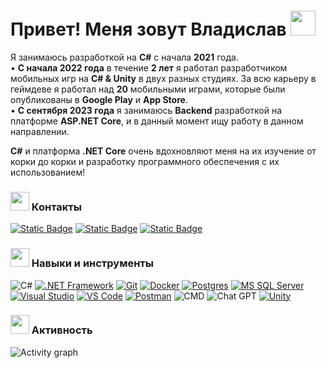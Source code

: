 # Привет! Меня зовут Владислав <img src="https://raw.githubusercontent.com/Tarikul-Islam-Anik/Telegram-Animated-Emojis/main/People/Man%20Technologist.webp" width="40x"> 

Я занимаюсь разработкой на __C#__ с начала __2021__ года.  
• __С начала 2022 года__ в течение __2 лет__ я работал разработчиком мобильных игр на __C# & Unity__ в двух разных студиях. За всю карьеру в геймдеве я работал над __20__ мобильными играми, которые были опубликованы в __Google Play__ и __App Store__.  
• __С сентября 2023 года__ я занимаюсь __Backend__ разработкой на платформе __ASP.NET Core__, и в данный момент ищу работу в данном направлении.  

__C#__ и платформа __.NET Core__ очень вдохновляют меня на их изучение от корки до корки и разработку программного обеспечения с их использованием!  

### <img src="https://raw.githubusercontent.com/Tarikul-Islam-Anik/Telegram-Animated-Emojis/main/Objects/Inbox%20Tray.webp" width="30px"> Контакты
[![Static Badge](https://img.shields.io/badge/LinkedIn-white?style=for-the-badge&logo=linkedin&logoColor=white&color=0A66C2)](https://www.linkedin.com/in/mangushev)
[![Static Badge](https://img.shields.io/badge/Email-white?style=for-the-badge&logo=Gmail&logoColor=white&color=%23EA4335)](mailto:mangushev.net@gmail.com)
[![Static Badge](https://img.shields.io/badge/Telegram-white?style=for-the-badge&logo=Telegram&logoColor=white&color=%2326A5E4)](https://t.me/Vladislav_2123)


### <img src="https://raw.githubusercontent.com/Tarikul-Islam-Anik/Telegram-Animated-Emojis/main/Objects/Toolbox.webp" width="30"/> Навыки и инструменты
![C#](https://img.shields.io/badge/c%23-white?style=for-the-badge&logo=csharp&color=%23512BD4)
[![.NET Framework](https://img.shields.io/badge/Framework-white?style=for-the-badge&logo=.NET&color=%23512BD4)](https://dotnet.microsoft.com/en-us/)
[![Git](https://img.shields.io/badge/git-white?style=for-the-badge&logo=git&logoColor=white&color=F05032)](https://git-scm.com/)
[![Docker](https://img.shields.io/badge/docker-white?style=for-the-badge&logo=docker)](https://www.docker.com/)
[![Postgres](https://img.shields.io/badge/Postgres-white?style=for-the-badge&logo=postgreSQL&logoColor=white&color=4169E1)](https://www.postgresql.org/)
[![MS SQL Server](https://img.shields.io/badge/MS_SQL_Server-white?style=for-the-badge&logo=Microsoft%20SQL%20Server&color=%23CC2927)](https://www.microsoft.com/ru-ru/sql-server/sql-server-2019)
[![Visual Studio](https://img.shields.io/badge/Visual_Studio-white?style=for-the-badge&logo=Visual%20Studio&color=5C2D91)](https://visualstudio.microsoft.com/ru/)
[![VS Code](https://img.shields.io/badge/VS_Code-white?style=for-the-badge&logo=Visual%20Studio%20Code&color=007ACC)](https://code.visualstudio.com/)
[![Postman](https://img.shields.io/badge/Postman-white?style=for-the-badge&logo=Postman&logoColor=white&color=FF6C37)](https://www.postman.com/)
![CMD](https://img.shields.io/badge/CMD-white?style=for-the-badge&logo=Windows%20Terminal&color=4D4D4D)
![Chat GPT](https://img.shields.io/badge/Chat%20GPT-412991?style=for-the-badge&logo=OpenAI)
[![Unity](https://img.shields.io/badge/Unity-white?style=for-the-badge&logo=Unity&color=%23000000)](https://unity.com)

### <img src="https://raw.githubusercontent.com/Tarikul-Islam-Anik/Telegram-Animated-Emojis/main/Objects/Tear%20Off%20Calendar.webp" width="30px"> Активность
![Activity graph](https://github-readme-activity-graph.vercel.app/graph?username=Vladislav2123&theme=github-compact&line=474648&hide_title=true&hide_border=true)
